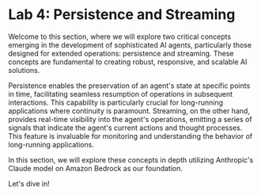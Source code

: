 # Lab 4: Persistence and Streaming

Welcome to this section, where we will explore two critical concepts emerging in the development of sophisticated AI agents, particularly those designed for extended operations: persistence and streaming. These concepts are fundamental to creating robust, responsive, and scalable AI solutions.

Persistence enables the preservation of an agent's state at specific points in time, facilitating seamless resumption of operations in subsequent interactions. This capability is particularly crucial for long-running applications where continuity is paramount. Streaming, on the other hand, provides real-time visibility into the agent's operations, emitting a series of signals that indicate the agent's current actions and thought processes. This feature is invaluable for monitoring and understanding the behavior of long-running applications.

In this section, we will explore these concepts in depth utilizing Anthropic's Claude model on Amazon Bedrock as our foundation.


Let's dive in!